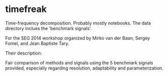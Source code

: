timefreak
=========

Time-frequency decomposition. Probably mostly notebooks. The data directory inclues the 'benchmark signals'.

For the SEG 2014 workshop organized by Mirko van der Baan, Sergey Fomel, and Jean Baptiste Tary. 

Their description:

Fair comparison of methods and signals using the 5 benchmark signals provided, especially regarding resolution, adaptability and parameterization.
